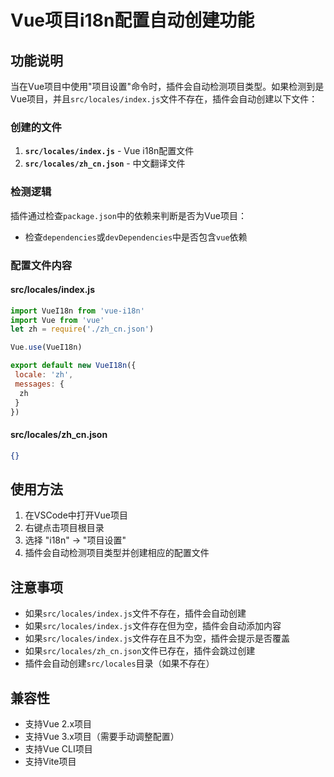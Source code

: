# Vue项目i18n配置自动创建功能

## 功能说明

当在Vue项目中使用"项目设置"命令时，插件会自动检测项目类型。如果检测到是Vue项目，并且`src/locales/index.js`文件不存在，插件会自动创建以下文件：

### 创建的文件

1. **`src/locales/index.js`** - Vue i18n配置文件
2. **`src/locales/zh_cn.json`** - 中文翻译文件

### 检测逻辑

插件通过检查`package.json`中的依赖来判断是否为Vue项目：

- 检查`dependencies`或`devDependencies`中是否包含`vue`依赖

### 配置文件内容

#### src/locales/index.js

```javascript
import VueI18n from 'vue-i18n'
import Vue from 'vue'
let zh = require('./zh_cn.json')

Vue.use(VueI18n)

export default new VueI18n({
 locale: 'zh',
 messages: {
  zh 
 }
})
```

#### src/locales/zh_cn.json

```json
{}
```

## 使用方法

1. 在VSCode中打开Vue项目
2. 右键点击项目根目录
3. 选择 "i18n" -> "项目设置"
4. 插件会自动检测项目类型并创建相应的配置文件

## 注意事项

- 如果`src/locales/index.js`文件不存在，插件会自动创建
- 如果`src/locales/index.js`文件存在但为空，插件会自动添加内容
- 如果`src/locales/index.js`文件存在且不为空，插件会提示是否覆盖
- 如果`src/locales/zh_cn.json`文件已存在，插件会跳过创建
- 插件会自动创建`src/locales`目录（如果不存在）

## 兼容性

- 支持Vue 2.x项目
- 支持Vue 3.x项目（需要手动调整配置）
- 支持Vue CLI项目
- 支持Vite项目
